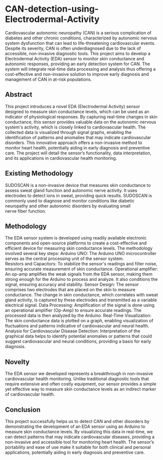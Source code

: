 # CAN-detection-using-Electrodermal-Activity
Cardiovascular autonomic neuropathy (CAN) is a serious complication of diabetes and other chronic conditions, characterized by autonomic nervous system dysfunction that can lead to life-threatening cardiovascular events. Despite its severity, CAN is often underdiagnosed due to the lack of accessible, non-invasive diagnostic tools. 
This project aims to develop a Electrodermal Activity (EDA) sensor to monitor skin conductance and autonomic responses, providing an early detection system for CAN. The system will integrate real-time data processing and analysis thus offering a cost-effective and non-invasive solution to improve early diagnosis and management of CAN in at-risk populations.

## Abstract
This project introduces a novel EDA (Electrodermal Activity) sensor designed to measure skin conductance levels, which can be used as an indicator of physiological responses. 
By capturing real-time changes in skin conductance, this sensor provides valuable data on the autonomic nervous system's activity, which is closely linked to cardiovascular health. 
The collected data is visualized through signal graphs, enabling the identification of patterns and anomalies that may indicate cardiovascular disorders.
This innovative approach offers a non-invasive method to monitor heart health, potentially aiding in early diagnosis and preventive care. 
The project will detail the sensor’s functionality, data interpretation, and its applications in cardiovascular health monitoring.

## Existing Methodology
SUDOSCAN is a non-invasive device that measures skin conductance to assess sweat gland function and autonomic nerve activity. It uses electrodes to detect ions in sweat, providing quick results. SUDOSCAN is commonly used to diagnose and monitor conditions like diabetic neuropathy and other autonomic disorders by evaluating small nerve fiber function.

## Methodology
The EDA sensor system is developed using readily available electronic components and open-source platforms to create a cost-effective and efficient device for measuring skin conductance levels. 
The methodology involved several key steps: 
Arduino UNO: The Arduino UNO microcontroller serves as the central processing unit of the sensor system.  
Resistors and Capacitors: To stabilize the sensor's readings and filter noise, ensuring accurate measurement of skin conductance.
Operational amplifier: An op-amp amplifies the weak signals from the EDA sensor, making them strong enough for the Arduino to process and analyze. It also conditions the signal, ensuring accuracy and stability.
Sensor Design: The sensor comprises two electrodes that are placed on the skin to measure conductance. The change in skin conductance, which correlates with sweat gland activity, is captured by these electrodes and transmitted as a variable electrical signal.
Data Processing: Amplification of the signal is done using an operational amplifier (Op-Amp) to ensure accurate readings. The processed data is then analyzed by the Arduino.
Real-Time Visualization: The skin conductance data is plotted on a graph, enabling visualization of fluctuations and patterns indicative of cardiovascular and neural health.
Analysis for Cardiovascular Disease Detection: Interpretation of the graphical data helps to identify potential anomalies or patterns that could suggest cardiovascular and neural conditions, providing a basis for early diagnosis.

## Novelty
The EDA sensor we developed represents a breakthrough in non-invasive cardiovascular health monitoring. Unlike traditional diagnostic tools that require extensive and often costly equipment, our sensor provides a simple yet effective way to measure skin conductance levels as an indirect marker of cardiovascular health.

## Conclusion
This project successfully helps us to detect CAN and other disorders by demonstrating the development of an EDA sensor using an Arduino to measure skin conductance levels. By visualizing this data in real-time, we can detect patterns that may indicate cardiovascular diseases, providing a non-invasive and accessible tool for monitoring heart health. The sensor’s portability and ease of use make it suitable for both clinical and personal applications, potentially aiding in early diagnosis and preventive care.
